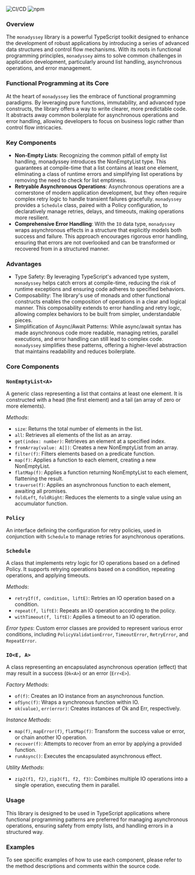 ![CI/CD](https://github.com/gabriel-bornea/monadyssey/actions/workflows/release.yml/badge.svg)
![npm](https://img.shields.io/npm/v/monadyssey.svg)

### Overview

The `monadyssey` library is a powerful TypeScript toolkit designed to enhance the development of 
robust applications by introducing a series of advanced data structures and control flow mechanisms. 
With its roots in functional programming principles, `monadyssey` aims to solve common challenges in 
application development, particularly around list handling, asynchronous operations, and error management.

### Functional Programming at its Core

At the heart of `monadyssey` lies the embrace of functional programming paradigms. By leveraging 
pure functions, immutability, and advanced type constructs, the library offers a way to write clearer, 
more predictable code. It abstracts away common boilerplate for asynchronous operations and error 
handling, allowing developers to focus on business logic rather than control flow intricacies.

### Key Components

* __Non-Empty Lists__: Recognizing the common pitfall of empty list handling, monadyssey introduces the 
NonEmptyList type. This guarantees at compile-time that a list contains at least one element, 
eliminating a class of runtime errors and simplifying list operations by removing the need to 
check for list emptiness.
* __Retryable Asynchronous Operations__: Asynchronous operations are a cornerstone of modern application 
development, but they often require complex retry logic to handle transient failures gracefully. 
`monadyssey` provides a `Schedule` class, paired with a Policy configuration, to declaratively manage 
retries, delays, and timeouts, making operations more resilient.
* __Comprehensive Error Handling__: With the `IO` data type, `monadyssey` wraps asynchronous effects 
in a structure that explicitly models both success and failure. This approach encourages 
rigorous error handling, ensuring that errors are not overlooked and can be transformed or 
recovered from in a structured manner.

### Advantages

* Type Safety: By leveraging TypeScript's advanced type system, `monadyssey` helps catch errors at 
compile-time, reducing the risk of runtime exceptions and ensuring code adheres to specified behaviors.
* Composability: The library's use of monads and other functional constructs enables the composition 
of operations in a clear and logical manner. This composability extends to error handling and 
retry logic, allowing complex behaviors to be built from simpler, understandable pieces.
* Simplification of Async/Await Patterns: While async/await syntax has made asynchronous code more 
readable, managing retries, parallel executions, and error handling can still lead to complex code. 
`monadyssey` simplifies these patterns, offering a higher-level abstraction that maintains 
readability and reduces boilerplate.

### Core Components

### `NonEmptyList<A>`
A generic class representing a list that contains at least one element. It is constructed 
with a head (the first element) and a tail (an array of zero or more elements).

*Methods*:

* `size`: Returns the total number of elements in the list.
* `all`: Retrieves all elements of the list as an array.
* `get(index: number)`: Retrieves an element at a specified index.
* `fromArray(value: A[])`: Creates a new NonEmptyList from an array.
* `filter(f)`: Filters elements based on a predicate function.
* `map(f)`: Applies a function to each element, creating a new NonEmptyList.
* `flatMap(f)`: Applies a function returning NonEmptyList to each element, flattening the result.
* `traverse(f)`: Applies an asynchronous function to each element, awaiting all promises.
* `foldLeft`, `foldRight`: Reduces the elements to a single value using an accumulator function.

### `Policy`
An interface defining the configuration for retry policies, used in conjunction with `Schedule` to manage retries 
for asynchronous operations.

### `Schedule`
A class that implements retry logic for IO operations based on a defined Policy. 
It supports retrying operations based on a condition, repeating operations, and applying timeouts.

*Methods*:

* `retryIf(f, condition, liftE)`: Retries an IO operation based on a condition.
* `repeat(f, liftE)`: Repeats an IO operation according to the policy.
* `withTimeout(f, liftE)`: Applies a timeout to an IO operation.

*Error types*:
Custom error classes are provided to represent various error conditions, including 
`PolicyValidationError`, `TimeoutError`, `RetryError`, and `RepeatError`.

### `IO<E, A>`
A class representing an encapsulated asynchronous operation (effect) 
that may result in a success (`Ok<A>`) or an error (`Err<E>`).

*Factory Methods*:

* `of(f)`: Creates an IO instance from an asynchronous function.
* `ofSync(f)`: Wraps a synchronous function within IO.
* `ok(value)`, `err(error)`: Creates instances of Ok and Err, respectively.

*Instance Methods*:

* `map(f)`, `mapError(f)`, `flatMap(f)`: Transform the success value or error, or chain another IO operation.
* `recover(f)`: Attempts to recover from an error by applying a provided function.
* `runAsync()`: Executes the encapsulated asynchronous effect.

*Utility Methods*:

* `zip2(f1, f2)`, `zip3(f1, f2, f3)`: Combines multiple IO operations into a single operation, executing them in parallel.

### Usage
This library is designed to be used in TypeScript applications where functional programming patterns 
are preferred for managing asynchronous operations, ensuring safety from empty lists, and handling 
errors in a structured way.

### Examples
To see specific examples of how to use each component, please refer to the method descriptions 
and comments within the source code.

